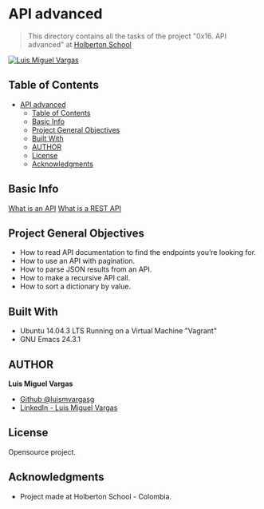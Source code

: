 # API advanced

> This directory contains all the tasks of the project "0x16. API advanced" at [Holberton School](https://www.holbertonschool.com "Holberton School.")

[![Luis Miguel Vargas](https://img.shields.io/twitter/url?style=social&url=https%3A%2F%2Ftwitter.com%2Fluismvargasg1)](https://twitter.com/luismvargasg1)

## Table of Contents

- [API advanced](#api-advanced)
  - [Table of Contents](#table-of-contents)
  - [Basic Info](#basic-info)
  - [Project General Objectives](#project-general-objectives)
  - [Built With](#built-with)
  - [AUTHOR](#author)
  - [License](#license)
  - [Acknowledgments](#acknowledgments)

## Basic Info

[What is an API](https://www.webopedia.com/TERM/A/API.html)
[What is a REST API](https://www.sitepoint.com/developers-rest-api/)

## Project General Objectives

* How to read API documentation to find the endpoints you’re looking for.
* How to use an API with pagination.
* How to parse JSON results from an API.
* How to make a recursive API call.
* How to sort a dictionary by value.
  
## Built With

* Ubuntu 14.04.3 LTS Running on a Virtual Machine "Vagrant"
* GNU Emacs 24.3.1

## AUTHOR

**Luis Miguel Vargas**

* [Github @luismvargasg](https://github.com/luismvargasg)
* [LinkedIn - Luis Miguel Vargas](https://www.linkedin.com/in/luismvargasg/)

## License

Opensource project.

## Acknowledgments

* Project made at Holberton School - Colombia.
